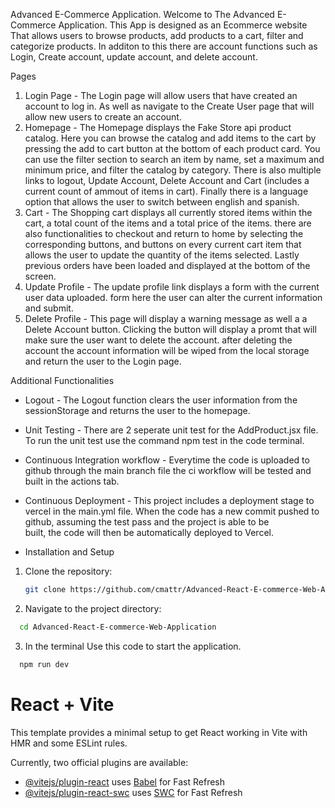 Advanced E-Commerce Application.
Welcome to The Advanced E-Commerce Application. This App is designed as an Ecommerce website That allows users to browse products, add products to a cart, filter and categorize products. In additon to this there are account functions such as Login, Create account, 
update account, and delete account.

Pages
1. Login Page - The Login page will allow users that have created an account to log in. As well as navigate to the Create User page that will allow new users to create an account.
2. Homepage - The Homepage displays the Fake Store api product catalog. Here you can browse the catalog and add items to the cart by pressing the add to cart button at the bottom of each product card. You can use the filter section to search an item by name, set a maximum and minimum price, and filter the catalog by category. There is also multiple links to logout, Update Account, Delete Account and Cart (includes a current count of ammout of items in cart). Finally there is a language option that allows the user to switch between english and spanish.
3. Cart - The Shopping cart displays all currently stored items within the cart, a total count of the items and a total price of the items. there are also functionalities to checkout and return to home by selecting the corresponding buttons, and buttons on every current cart item that allows the user to update the quantity of the items selected. Lastly previous orders have been loaded and displayed at the bottom of the screen.
4. Update Profile - The update profile link displays a form with the current user data uploaded. form here the user can alter the current information and submit.
5. Delete Profile - This page will display a warning message as well a a Delete Account button. Clicking the button will display a promt that will make sure the user want to delete the account. after deleting the account the account information will be wiped from the local storage and return the user to the Login page.

 Additional Functionalities
  - Logout - The Logout function clears the user information from the sessionStorage and returns the user to the homepage.
  - Unit Testing - There are 2 seperate unit test for the AddProduct.jsx file. To run the unit test use the command npm test in the code terminal.
  - Continuous Integration workflow - Everytime the code is uploaded to github through the main branch file the ci workflow will be tested and built in the actions tab.
  - Continuous Deployment - This project includes a deployment stage to vercel in the main.yml file. When the code has a new commit pushed to github, assuming the test pass and the project is able to be   
    built, the code will then be automatically deployed to Vercel.

- Installation and Setup
1. Clone the repository:
    ```sh
    git clone https://github.com/cmattr/Advanced-React-E-commerce-Web-Application.git
    ```
2. Navigate to the project directory:
```sh
  cd Advanced-React-E-commerce-Web-Application
```
3. In the terminal Use this code to start the application.
```sh
  npm run dev
```




# React + Vite

This template provides a minimal setup to get React working in Vite with HMR and some ESLint rules.

Currently, two official plugins are available:

- [@vitejs/plugin-react](https://github.com/vitejs/vite-plugin-react/blob/main/packages/plugin-react/README.md) uses [Babel](https://babeljs.io/) for Fast Refresh
- [@vitejs/plugin-react-swc](https://github.com/vitejs/vite-plugin-react-swc) uses [SWC](https://swc.rs/) for Fast Refresh
